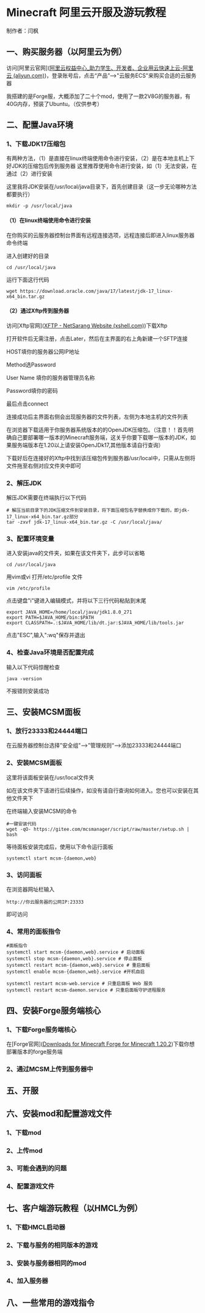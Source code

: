 # Minecraft 阿里云开服及游玩教程

制作者：闫枫

## 一、购买服务器（以阿里云为例）

访问[阿里云官网]([阿里云权益中心_助力学生、开发者、企业用云快速上云-阿里云 (aliyun.com)](https://www.aliyun.com/benefit/waitou/V2?utm_content=se_1016983803))，登录账号后，点击“产品”—>"云服务ECS"来购买合适的云服务器

我搭建的是Forge服，大概添加了二十个mod，使用了一款2V8G的服务器，有40G内存，预装了Ubuntu。（仅供参考）





## 二、配置Java环境

### 1、下载JDK17压缩包

有两种方法，（1）是直接在linux终端使用命令进行安装，（2）是在本地主机上下好JDK的压缩包后传到服务器
这里推荐使用命令进行安装，如（1）无法安装，在通过（2）进行安装

这里我将JDK安装在/usr/local/java目录下，首先创建目录（这一步无论哪种方法都要执行）

```
mkdir -p /usr/local/java
```


#### （1）在linux终端使用命令进行安装

在你购买的云服务器控制台界面有远程连接选项，远程连接后即进入linux服务器命令终端

进入创建好的目录

```
cd /usr/local/java
```

运行下面这行代码

```
wget https://download.oracle.com/java/17/latest/jdk-17_linux-x64_bin.tar.gz
```



#### （2）通过Xftp传到服务器

访问[Xftp官网]([XFTP - NetSarang Website (xshell.com)](https://www.xshell.com/zh/xftp/))下载Xftp

打开软件后无需注册，点击Later，然后在主界面的右上角新建一个SFTP连接

HOST填你的服务器公网IP地址

Method选Password

User Name 填你的服务器管理员名称

Password填你的密码

最后点击connect

连接成功后主界面右侧会出现服务器的文件列表，左侧为本地主机的文件列表

在浏览器下载适用于你服务器系统版本的的OpenJDK压缩包。（注意！！首先明确自己要部署哪一版本的Minecraft服务端，这关乎你要下载哪一版本的JDK，如果服务端版本在1.20以上请安装OpenJDk17,其他版本请自行查询）

下载好后在连接好的Xftp中找到该压缩包传到服务器/usr/local中，只需从左侧将文件拖至右侧对应文件夹中即可



### 2、解压JDK

解压JDK需要在终端执行以下代码

```
# 解压当前目录下的JDK压缩文件到安装目录，将下面压缩包名字替换成你下载的，即jdk-17_linux-x64_bin.tar.gz部分
tar -zxvf jdk-17_linux-x64_bin.tar.gz -C /usr/local/java/
```



### 3、配置环境变量

进入安装java的文件夹，如果在该文件夹下，此步可以省略

```
cd /usr/local/java
```

用vim或vi 打开/etc/profile 文件

```
vim /etc/profile
```

点击键盘"i"键进入编辑模式，并将以下三行代码粘贴到末尾

```
export JAVA_HOME=/home/local/java/jdk1.8.0_271
export PATH=$JAVA_HOME/bin:$PATH
export CLASSPATH=.:$JAVA_HOME/lib/dt.jar:$JAVA_HOME/lib/tools.jar
```

点击"ESC",输入":wq"保存并退出



### 4、检查Java环境是否配置完成

输入以下代码惊醒检查

```
java -version
```

不报错则安装成功



## 三、安装MCSM面板

### 1、放行23333和24444端口

在云服务器控制台选择"安全组"—>”管理规则“—>添加23333和24444端口



### 2、安装MCSM面板

这里将该面板安装在/usr/local文件夹

如在该文件夹下请进行后续操作，如没有请自行查询如何进入。您也可以安装在其他文件夹下

在终端输入安装MCSM的命令

```
#一键安装代码
wget -qO- https://gitee.com/mcsmanager/script/raw/master/setup.sh | bash
```

等待面板安装完成后，使用以下命令运行面板

```
systemctl start mcsm-{daemon,web}
```



### 3、访问面板

在浏览器网址栏输入

```
http://你云服务器的公网IP:23333
```

即可访问

### 4、常用的面板指令

```
#面板指令
systemctl start mcsm-{daemon,web}.service # 启动面板
systemctl stop mcsm-{daemon,web}.service # 停止面板
systemctl restart mcsm-{daemon,web}.service # 重启面板
systemctl enable mcsm-{daemon,web}.service #开机自启 
 
systemctl restart mcsm-web.service # 只重启面板 Web 服务
systemctl restart mcsm-daemon.service # 只重启面板守护进程服务
```



## 四、安装Forge服务端核心

### 1、下载Forge服务端核心

在[Forge官网]([Downloads for Minecraft Forge for Minecraft 1.20.2](https://files.minecraftforge.net/net/minecraftforge/forge/))下载你想部署版本的forge服务端

### 2、通过MCSM上传到服务器中





## 五、开服



## 六、安装mod和配置游戏文件

### 1、下载mod

### 2、上传mod

### 3、可能会遇到的问题

### 4、配置游戏文件



## 七、客户端游玩教程（以HMCL为例）

### 1、下载HMCL启动器

### 2、下载与服务的相同版本的游戏

### 3、安装与服务器相同的mod

### 4、加入服务器



## 八、一些常用的游戏指令



